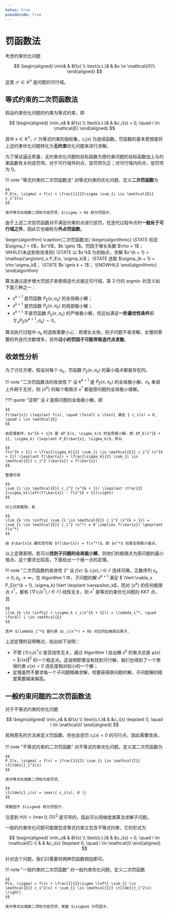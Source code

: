 ```yaml
---
katex: true
pseudocode: true
---
```


# 罚函数法

考虑约束优化问题

$$
\begin{aligned}
\min& & &f(x) \\
\text{s.t.}& & &x \in \mathcal{X}\\
\end{aligned}
$$

这里 $\mathcal{X} \in \mathbb{R}^n$ 是问题的可行域。

## 等式约束的二次罚函数法

假设约束优化问题的约束为等式约束，即

$$
\begin{aligned}
\min_x& & &f(x) \\
\text{s.t.}& & &c_i(x) = 0, \quad i \in \mathcal{E}
\end{aligned}
$$

其中 $x \in \mathbb{R}^n$，$\mathcal{E}$ 为等式约束的指标集，$c_i(x)$ 为连续函数。罚函数的基本思想是将上述约束优化问题转化为**无约束**优化问题来进行求解。

为了保证逼近质量，无约束优化问题的目标函数为原约束问题的目标函数加上与约束函数有关的惩罚项。对于可行域外的点，惩罚项为正；对可行域内的点，惩罚项为 0。

!!! note "等式约束的二次罚函数法"
    对等式约束的优化问题，定义**二次罚函数**为

    $$
    P_E(x, \sigma) = f(x) + \frac{1}{2}\sigma \sum_{i \in \mathcal{E}} c_i^2(x)
    $$

    其中等式右端第二项称为惩罚项，$\sigma > 0$ 称为罚因子。

由于上述二次惩罚函数对不满足约束的点进行惩罚，在迭代过程中点列**一般处于可行域之外**，因此它也被称为**外点罚函数**。

<div class="pseudocode">
    \begin{algorithm}
    \caption{二次罚函数法}
    \begin{algorithmic}
    \STATE 给定 $\sigma_1 > 0$，$x^0$，$k \gets 1$。罚因子增长系数 $\rho > 1$；
    \WHILE{未达到收敛准则}
        \STATE 以 $x^k$ 为初始点，求解 $x^{k + 1} = \mathop{\arg\min}_x P_E(x, \sigma_k)$；
        \STATE 选取 $\sigma_{k + 1} = \rho \sigma_k$；
        \STATE $k \gets k + 1$；
    \ENDWHILE
    \end{algorithmic}
    \end{algorithm}
</div>

算法通过逐步增大罚因子来使得迭代点接近可行域，第 3 行的 $\mathop{\arg\min}$ 的含义如下面三种之一：

- $x^{k + 1}$ 是罚函数 $P_E(x, \sigma_k)$ 的全局极小解；
- $x^{k + 1}$ 是罚函数 $P_E(x, \sigma_k)$ 的局部极小解；
- $x^{k + 1}$ 不是罚函数 $P_E(x, \sigma_k)$ 的严格极小解，但近似满足**一阶最优性条件**即 $\nabla_x P_E(x^{k + 1}, \sigma_k) \sim 0$。

算法执行过程中 $\sigma_k$ 的选取需要小心：若增长太快，则子问题不易求解，太慢则需要的外迭代次数增多，另外**过小的罚因子可能导致迭代点发散**。

## 收敛性分析

为了讨论方便，假设对每个 $\sigma_k$，罚函数 $P_E(x, \sigma_k)$ 的最小值点都是存在的。

!!! note "二次罚函数法的收敛性 1"
    设 $k^{k + 1}$ 是 $P_E(x, \sigma_k)$ 的全局极小解，$\sigma_k$ 单调上升趋于无穷，则 $\{x^k\}$ 的每个极限点 $x^*$ 都是原问题的全局极小值解。

??? quote "证明"
    设 $\bar{x}$ 是原问题的全局极小解，即

    $$
    f(\bar{x}) \leqslant f(x), \quad \forall x \text{ 满足 } c_i(x) = 0, \quad i \in \mathcal{E}
    $$

    由定理条件，$x^{k + 1}$ 是 $P_E(x, \sigma_k)$ 的全局极小解，即 $P_E(x^{k + 1}, \sigma_k) \leqslant P_E(\bar{x}, \sigma_k)$，所以

    $$
    f(x^{k + 1}) + \frac{\sigma_k}{2} \sum_{i \in \mathcal{E}} c_i^2 (x^{k + 1}) \leqslant f(\bar{x}) + \frac{\sigma_k}{2} \sum_{i \in \mathcal{E}} c_i^2 (\bar{x}) = f(\bar{x})
    $$

    整理可得

    $$
    \sum_{i \in \mathcal{E}} c_i^2 (x^{k + 1}) \leqslant \frac{2}{\sigma_k}\left(f(\bar{x}) - f(x^{k + 1})\right)
    $$

    对上式取极限，有

    $$
    \lim_{k \to \infty} \sum_{i \in \mathcal{E}} c_i^2 (x^{k + 1}) = \sum_{i \in \mathcal{E}} c_i^2 (x^*) = 0 \implies f(\bar{x}) \geqslant f(x^*)
    $$

    由 $\bar{x}$ 最优性可知 $f(\bar{x}) = f(x^*)$，即 $x^*$ 也是全局极小值点。

以上定理表明，若可以**找到子问题的全局极小解**，则他们的极限点为原问题的最小值点。这个要求比较高，下面给出一个弱一点的定理。

!!! note "二次罚函数的收敛性 2"
    设 $f(x)$ 与 $c_i(x), i \in \mathcal{E}$ 连续可微，正数序列 $\varepsilon_k \to 0, \sigma_k \to \infty$，在 Algorithm 1 中，子问题的解 $x^{k + 1}$ 满足 $ \Vert \nabla_x P_E(x^{k + 1}, \sigma_k) \Vert \leqslant \varepsilon_k$，而对 $\{x^k\}$ 的任何极限点 $x^*$，都有 $\{ \nabla c_i(x^*), i \in \mathcal{E} \}$ 线性无关，则 $x^*$ 是等式约束优化问题的 KKT 点，且

    $$
    \lim_{k \to \infty} (-\sigma_k c_i(x^{k + 1})) = \lambda_i^*, \quad \forall i \in \mathcal{E}
    $$

    其中 $\lambda_i^*$ 是约束 $c_i(x^*) = 0$ 对应的拉格朗日乘子。

上述定理的证明略过，给出如下说明：

- 不管 $\{ \nabla c_i (x^*) \}$ 是否线性无关，通过 Algorithm 1 给出解 $x^k$ 的聚点总是 $\varphi(x) = \Vert c(x) \Vert^2$ 的一个稳定点。这说明即便没有找到可行解，我们也得到了一个使得约束 $c(x) = 0$ 违反度相对较小的一个解；
- 定理虽然不要求每一个子问题精确求解，但要获得原问题的解，子问题解的精度需要越来越高。

## 一般约束问题的二次罚函数法

对于不等式约束的优化问题

$$
\begin{aligned}
\min_x& & &f(x) \\
\text{s.t.}& & &c_i(x) \leqslant 0, \quad i \in \mathcal{I}
\end{aligned}
$$

若用原先的方法来定义罚函数，则也会惩罚 $c_i(x) < 0$ 的可行点，因此需要改进。

!!! note "不等式约束的二次罚函数"
    对不等式约束优化问题，定义其二次罚函数为

    $$
    P_I(x, \sigma) = f(x) = \frac{1}{2} \sum_{i \in \mathcal{I}} \tilde{c}_i^2(x)
    $$

    其中等式右端第二项称为惩罚项，

    $$
    \tilde{c}_i(x) = \max\{ c_i(x), 0 \}
    $$

    常数因子 $\sigma$ 称为罚因子。

注意到 $h(t) = (\max\{t, 0\})^2$ 是可导的，因此可以用梯度类算法求解子问题。

一般的约束优化问题可能既包含等式约束又包含不等式约束，它的形式为

$$
\begin{aligned}
\min_x& & &f(x) \\
\text{s.t.}& & &c_i(x) = 0, \quad i \in \mathcal{E} \\
 & & &c_i(x) \leqslant 0, \quad i \in \mathcal{I}
\end{aligned}
$$

针对这个问题，我们只需要将两种罚函数相加即可。

!!! note "一般约束的二次罚函数"
    对一般约束优化问题，定义二次罚函数

    $$
    P(x, \sigma) = f(x) + \frac{1}{2}\sigma \left[ \sum_{i \in \mathcal{E}} c_i^2(x) + \sum_{i \in \mathcal{I}} \tilde{c}_i^2(x) \right]
    $$

    其中等式右端第二项称为惩罚项，常数 $\sigma$ 为罚因子。
